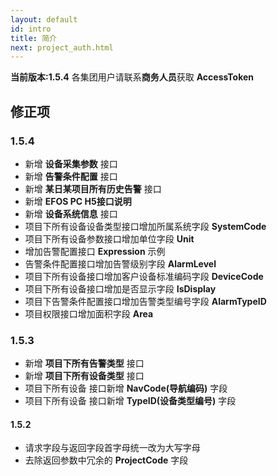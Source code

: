 ```yaml
---
layout: default
id: intro
title: 简介
next: project_auth.html
---
```


**当前版本:1.5.4** 
各集团用户请联系**商务人员**获取 **AccessToken**

## 修正项
### 1.5.4
* 新增 **设备采集参数** 接口
* 新增 **告警条件配置** 接口 
* 新增 **某日某项目所有历史告警** 接口
* 新增 **EFOS PC H5接口说明** 
* 新增 **设备系统信息** 接口 
* 项目下所有设备设备类型接口增加所属系统字段 **SystemCode**
* 项目下所有设备参数接口增加单位字段 **Unit**
* 增加告警配置接口 **Expression** 示例
* 告警条件配置接口增加告警级别字段 **AlarmLevel**
* 项目下所有设备接口增加客户设备标准编码字段 **DeviceCode**
* 项目下所有设备接口增加是否显示字段 **IsDisplay**
* 项目下告警条件配置接口增加告警类型编号字段 **AlarmTypeID**
* 项目权限接口增加面积字段 **Area**

### 1.5.3
* 新增 **项目下所有告警类型** 接口
* 新增 **项目下所有设备类型** 接口
* 项目下所有设备 接口新增 **NavCode(导航编码)** 字段
* 项目下所有设备 接口新增 **TypeID(设备类型编号)** 字段


#### 1.5.2
* 请求字段与返回字段首字母统一改为大写字母
* 去除返回参数中冗余的 **ProjectCode** 字段